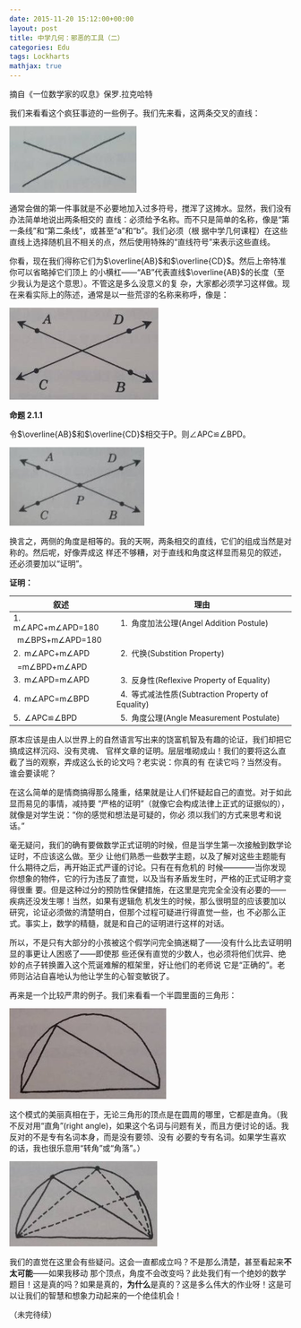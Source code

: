 ```yaml
---
date: 2015-11-20 15:12:00+00:00
layout: post
title: 中学几何：邪恶的工具（二）
categories: Edu
tags: Lockharts
mathjax: true
---
```


摘自《一位数学家的叹息》保罗.拉克哈特

我们来看看这个疯狂事迹的一些例子。我们先来看，这两条交叉的直线：

![](/album/2015-11-20-LockhartsLament2-1.jpg)

通常会做的第一件事就是不必要地加入过多符号，搅浑了这摊水。显然，我们没有办法简单地说出两条相交的
直线：必须给予名称。而不只是简单的名称，像是“第一条线”和“第二条线”，或甚至“a”和“b”。我们必须（根
据中学几何课程）在这些直线上选择随机且不相关的点，然后使用特殊的“直线符号”来表示这些直线。

你看，现在我们得称它们为$\overline{AB}$和$\overline{CD}$。然后上帝特准你可以省略掉它们顶上
的小横杠——“AB”代表直线$\overline{AB}$的长度（至少我认为是这个意思）。不管这是多么没意义的复
杂，大家都必须学习这样做。现在来看实际上的陈述，通常是以一些荒谬的名称来称呼，像是：

![](/album/2015-11-20-LockhartsLament2-2.jpg)

**命题 2.1.1**

令$\overline{AB}$和$\overline{CD}$相交于P。则∠APC≌∠BPD。

![](/album/2015-11-20-LockhartsLament2-3.jpg)

换言之，两侧的角度是相等的。我的天啊，两条相交的直线，它们的组成当然是对称的。然后呢，好像弄成这
样还不够糟，对于直线和角度这样显而易见的叙述，还必须要加以“证明”。

**证明：**

| 叙述 | 理由 |
|-----|---|
|1.&ensp;m∠APC+m∠APD=180|&ensp;1.&ensp;角度加法公理(Angel Addition Postule)
|&ensp;m∠BPS+m∠APD=180|
|2.&ensp;m∠APC+m∠APD|&ensp;2.&ensp;代换(Substition Property)
|&ensp;=m∠BPD+m∠APD|
|3.&ensp;m∠APD=m∠APD|&ensp;3.&ensp;反身性(Reflexive Property of Equality)
|4.&ensp;m∠APC=m∠BPD|&ensp;4.&ensp;等式减法性质(Subtraction Property of Equality)
|5.&ensp;∠APC≌∠BPD|&ensp;5.&ensp;角度公理(Angle Measurement Postulate)

原本应该是由人以世界上的自然语言写出来的饶富机智及有趣的论证，我们却把它搞成这样沉闷、没有灵魂、
官样文章的证明。层层堆砌成山！我们的要将这么直截了当的观察，弄成这么长的论文吗？老实说：你真的有
在读它吗？当然没有。谁会要读呢？

在这么简单的是情商搞得那么隆重，结果就是让人们怀疑起自己的直觉。对于如此显而易见的事情，减持要
“严格的证明”（就像它会构成法律上正式的证据似的），就像是对学生说：“你的感觉和想法是可疑的，你必
须以我们的方式来思考和说话。”

毫无疑问，我们的确有要做数学正式证明的时候，但是当学生第一次接触到数学论证时，不应该这么做。至少
让他们熟悉一些数学主题，以及了解对这些主题能有什么期待之后，再开始正式严谨的讨论。只有在有危机的
时候————当你发现你想象的物件，它的行为违反了直觉，以及当有矛盾发生时，严格的正式证明才变得很重
要。但是这种过分的预防性保健措施，在这里是完完全全没有必要的——疾病还没发生哪！当然，如果有逻辑危
机发生的时候，那么很明显的应该要加以研究，论证必须做的清楚明白，但那个过程可疑进行得直觉一些，也
不必那么正式。事实上，数学的精髓，就是和自己的证明进行这样的对话。

所以，不是只有大部分的小孩被这个假学问完全搞迷糊了——没有什么比去证明明显的事更让人困惑了——即使那
些还保有直觉的少数人，也必须将他们优异、绝妙的点子转换置入这个荒诞难解的框架里，好让他们的老师说
它是“正确的”。老师则沾沾自喜地认为他让学生的心智变敏锐了。

再来是一个比较严肃的例子。我们来看看一个半圆里面的三角形：

![](/album/2015-11-20-LockhartsLament2-4.jpg)

这个模式的美丽真相在于，无论三角形的顶点是在圆周的哪里，它都是直角。（我不反对用“直角”(right 
angle)，如果这个名词与问题有关，而且方便讨论的话。我反对的不是专有名词本身，而是没有要领、没有
必要的专有名词。如果学生喜欢的话，我也很乐意用“转角”或“角落”。）

![](/album/2015-11-20-LockhartsLament2-5.jpg)

我们的直觉在这里会有些疑问。这会一直都成立吗？不是那么清楚，甚至看起来**不太可能**——如果我移动
那个顶点，角度不会改变吗？此处我们有一个绝妙的数学题目！这是真的吗？如果是真的，**为什么**是真的？这是多么伟大的作业呀！这是可以让我们的智慧和想象力动起来的一个绝佳机会！

（未完待续）
